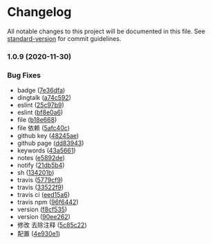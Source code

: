 # Changelog

All notable changes to this project will be documented in this file. See [standard-version](https://github.com/conventional-changelog/standard-version) for commit guidelines.

### 1.0.9 (2020-11-30)


### Bug Fixes

* badge ([7e36dfa](https://github.com/fe-components/cpv-file/commit/7e36dfa))
* dingtalk ([a74c592](https://github.com/fe-components/cpv-file/commit/a74c592))
* eslint ([25c97b9](https://github.com/fe-components/cpv-file/commit/25c97b9))
* eslint ([bf8e0a6](https://github.com/fe-components/cpv-file/commit/bf8e0a6))
* file ([b18e668](https://github.com/fe-components/cpv-file/commit/b18e668))
* file 依赖 ([5afc40c](https://github.com/fe-components/cpv-file/commit/5afc40c))
* github key ([48245ae](https://github.com/fe-components/cpv-file/commit/48245ae))
* github page ([dd83943](https://github.com/fe-components/cpv-file/commit/dd83943))
* keywords ([43a5661](https://github.com/fe-components/cpv-file/commit/43a5661))
* notes ([e5892de](https://github.com/fe-components/cpv-file/commit/e5892de))
* notify ([21db5b4](https://github.com/fe-components/cpv-file/commit/21db5b4))
* sh ([134201b](https://github.com/fe-components/cpv-file/commit/134201b))
* travis ([5779cf9](https://github.com/fe-components/cpv-file/commit/5779cf9))
* travis ([33522f9](https://github.com/fe-components/cpv-file/commit/33522f9))
* travis ci ([eed15a6](https://github.com/fe-components/cpv-file/commit/eed15a6))
* travis npm ([96f6442](https://github.com/fe-components/cpv-file/commit/96f6442))
* version ([f8cf535](https://github.com/fe-components/cpv-file/commit/f8cf535))
* version ([90ee262](https://github.com/fe-components/cpv-file/commit/90ee262))
* 修改 去除注释 ([5c85c22](https://github.com/fe-components/cpv-file/commit/5c85c22))
* 配置 ([4e930e1](https://github.com/fe-components/cpv-file/commit/4e930e1))
